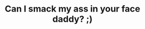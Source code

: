 ---
title: "Can I smack my ass in your face daddy? ;)"
published: 2025-09-18
updated: 2025-09-18
description: ""
image: "https://pbs.twimg.com/amplify_video_thumb/1968154080376709120/img/zgljksdNUSV9Hfp8.jpg:small"
tags: ["Ebony"]
category: "Exclusive"
draft: false
videoUrl: "https://video.twimg.com/amplify_video/1968154080376709120/vid/avc1/1080x1920/OKvXSRLhx1TKWAGp.mp4?tag=21"
duration: "0:10"
---